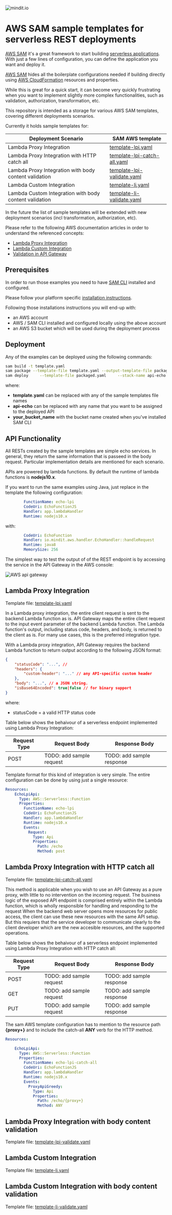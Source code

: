 ![mindit.io](images/mindit-aws-serverless.jpg)
# AWS SAM sample templates for serverless REST deployments


[AWS SAM](https://github.com/awslabs/serverless-application-model) it's a great framework to start building [serverless applications](https://martinfowler.com/articles/serverless.html). With just a few lines of configuration, you can define the application you want and deploy it.

[AWS SAM](https://github.com/awslabs/serverless-application-model) hides all the boilerplate configurations needed if building directly using [AWS CloudFormation](https://aws.amazon.com/cloudformation/) resources and properties. 

While this is great for a quick start, it can become very quickly frustrating when you want to implement slightly more complex functionalities, such as validation, authorization, transformation, etc.

This repository is intended as a storage for various AWS SAM templates, covering different deployments scenarios. 

Currently it holds sample templates for:

| Deployment Scenario | SAM AWS template |
| ------------------- | ---------------- |
| Lambda Proxy Integration | [template-lpi.yaml](template-lpi.yaml)
| Lambda Proxy Integration with HTTP catch all | [template-lpi-catch-all.yaml](template-catch-all.yaml)
| Lambda Proxy Integration with body content validation | [template-lpi-validate.yaml](template-lpi-validate.yaml)
| Lambda Custom Integration | [template-li.yaml](template-lpi.yaml)
| Lambda Custom Integration with body content validation| [template-li-validate.yaml](template-lpi.yaml)

In the future the list of sample templates will be extended with new deployment scenarios (incl transformation, authorization, etc).  

Please refer to the following AWS documentation articles in order to understand the referenced concepts:
* [Lambda Proxy Integration](https://docs.aws.amazon.com/apigateway/latest/developerguide/set-up-lambda-proxy-integrations.html#api-gateway-create-api-as-simple-proxy)
* [Lambda Custom Integration](https://docs.aws.amazon.com/apigateway/latest/developerguide/apigateway-getting-started-with-rest-apis.html)
* [Validation in API Gateway](https://docs.aws.amazon.com/apigateway/latest/developerguide/api-gateway-method-request-validation.html)


## Prerequisites 
In order to run those examples you need to have [SAM CLI](https://docs.aws.amazon.com/serverless-application-model/latest/developerguide/serverless-sam-reference.html#serverless-sam-cli) installed and configured.

Please follow your platform specific [installation instructions](https://docs.aws.amazon.com/serverless-application-model/latest/developerguide/serverless-sam-cli-install.html). 

Following those installations instructions you will end-up with:
* an AWS account 
* AWS / SAM CLI installed and configured locally using the above account 
* an AWS S3 bucket which will be used during the deployment process

## Deployment 

Any of the examples can be deployed using the following commands:
``` bash
sam build -t template.yaml  
sam package --template-file template.yaml --output-template-file packaged.yaml     --s3-bucket your_bucket_name 
sam deploy     --template-file packaged.yaml     --stack-name api-echo     --capabilities CAPABILITY_IAM

```
where:
* **template.yaml** can be replaced with any of the sample templates file names
* **api-echo** can be replaced with any name that you want to be assigned to the deployed API 
* **your_bucket_name** with the bucket name created when you've installed SAM CLI

## API Functionality

All RESTs created by the sample templates are simple echo services. In general, they return the same information that is passeed in the body request. Particular implementation details are mentioned for each scenario. 

APIs are powered by lambda functions. By default the runtime of lambda functions is **nodejs10.x**. 

If you want to run the same examples using Java, just replace in the template the following configuration:   
``` yaml
        FunctionName: echo-lpi
        CodeUri: EchoFunctionJS
        Handler: app.lambdaHandler
        Runtime: nodejs10.x
```
with:
``` yaml
        CodeUri: EchoFunction
        Handler: io.mindit.aws.handler.EchoHandler::handleRequest
        Runtime: java8
        MemorySize: 256
``` 

The simplest way to test the output of of the REST endpoint is by accessing the service in the API Gateway in the AWS console:

![AWS api gateway](images/amazon-api-gateway.jpg)



## Lambda Proxy Integration 
Template file: [template-lpi.yaml](template-lpi.yaml)

In a Lambda proxy integration, the entire client request is sent to the backend Lambda function as is. API Gateway maps the entire client request to the input event parameter of the backend Lambda function. The Lambda function's output, including status code, headers, and body, is returned to the client as is. For many use cases, this is the preferred integration type. 

With a Lambda proxy integration, API Gateway requires the backend Lambda function to return output according to the following JSON format:
``` json
{
    "statusCode": "...", // 
    "headers": {
        "custom-header": "..." // any API-specific custom header
    },
    "body": "...", // a JSON string.
    "isBase64Encoded": true|false // for binary support
}
```
where:
* statusCode =  a valid HTTP status code


Table below shows the behaivour of a serverless endpoint implemented using Lambda Proxy Integration:

| Request Type | Request Body | Response Body |
| ------------ | ------------ | ------------- |
| POST | TODO: add sample request | TODO: add sample response |

Template format for this kind of integration is very simple. The entire configuration can be done by using just a single resource: 
 
``` yaml
Resources:
    EchoLpiApi:
      Type: AWS::Serverless::Function 
      Properties:
        FunctionName: echo-lpi
        CodeUri: EchoFunctionJS
        Handler: app.lambdaHandler
        Runtime: nodejs10.x
        Events:
          Request:
            Type: Api
            Properties:
              Path: /echo
              Method: post
```      


## Lambda Proxy Integration with HTTP catch all 
Template file: [template-lpi-catch-all.yaml](template-catch-all.yaml)

This method is applicable when you wish to use an API Gateway as a pure proxy, with little to no intervention on the incoming request. The business logic of the exposed API endpoint is comprised entirely within the Lambda function, which is wholly responsible for handling and responding to the request
When the backend web server opens more resources for public access, the client can use these new resources with the same API setup. But this requiers that the service developer to communicate clearly to the client developer which are the
new accesible resources, and the supported operations.

Table below shows the behaivour of a serverless endpoint implemented using Lambda Proxy Integration with HTTP catch all:

| Request Type | Request Body | Response Body |
| ------------ | ------------ | ------------- |
| POST | TODO: add sample request | TODO: add sample response |
| GET | TODO: add sample request | TODO: add sample response |
| PUT | TODO: add sample request | TODO: add sample response |


The sam AWS template configuration has to mention to the resource path **{proxy+}** and to include the catch-all **ANY** verb for the HTTP method.
``` yaml
Resources:

    EchoLpiApi:
      Type: AWS::Serverless::Function 
      Properties:
        FunctionName: echo-lpi-catch-all
        CodeUri: EchoFunctionJS
        Handler: app.lambdaHandler
        Runtime: nodejs10.x
        Events:
          ProxyApiGreedy:
            Type: Api
            Properties:
              Path: /echo/{proxy+}
              Method: ANY

```

## Lambda Proxy Integration with body content validation 
Template file: [template-lpi-validate.yaml](template-lpi-validate.yaml)

## Lambda Custom Integration 
Template file: [template-li.yaml](template-lpi.yaml)

## Lambda Custom Integration with body content validation
Template file: [template-li-validate.yaml](template-lpi.yaml)
